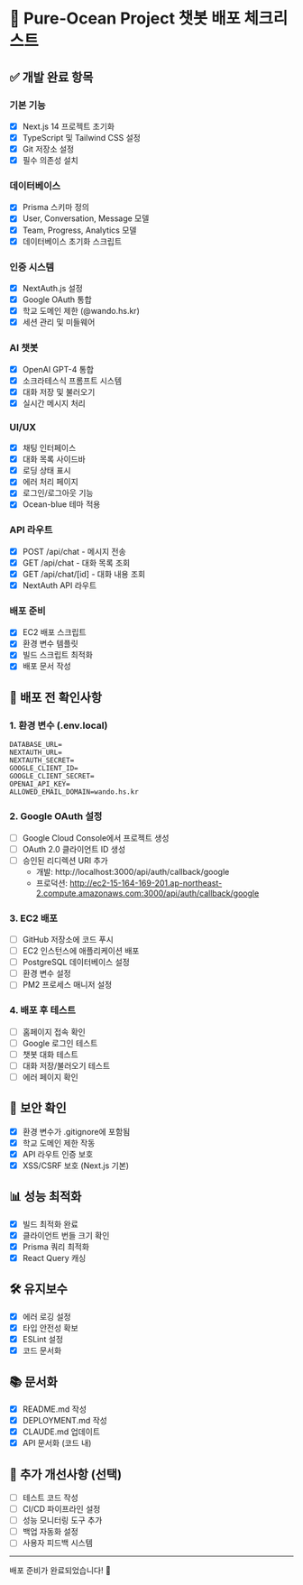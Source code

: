 # 🚀 Pure-Ocean Project 챗봇 배포 체크리스트

## ✅ 개발 완료 항목

### 기본 기능
- [x] Next.js 14 프로젝트 초기화
- [x] TypeScript 및 Tailwind CSS 설정
- [x] Git 저장소 설정
- [x] 필수 의존성 설치

### 데이터베이스
- [x] Prisma 스키마 정의
- [x] User, Conversation, Message 모델
- [x] Team, Progress, Analytics 모델
- [x] 데이터베이스 초기화 스크립트

### 인증 시스템
- [x] NextAuth.js 설정
- [x] Google OAuth 통합
- [x] 학교 도메인 제한 (@wando.hs.kr)
- [x] 세션 관리 및 미들웨어

### AI 챗봇
- [x] OpenAI GPT-4 통합
- [x] 소크라테스식 프롬프트 시스템
- [x] 대화 저장 및 불러오기
- [x] 실시간 메시지 처리

### UI/UX
- [x] 채팅 인터페이스
- [x] 대화 목록 사이드바
- [x] 로딩 상태 표시
- [x] 에러 처리 페이지
- [x] 로그인/로그아웃 기능
- [x] Ocean-blue 테마 적용

### API 라우트
- [x] POST /api/chat - 메시지 전송
- [x] GET /api/chat - 대화 목록 조회
- [x] GET /api/chat/[id] - 대화 내용 조회
- [x] NextAuth API 라우트

### 배포 준비
- [x] EC2 배포 스크립트
- [x] 환경 변수 템플릿
- [x] 빌드 스크립트 최적화
- [x] 배포 문서 작성

## 📝 배포 전 확인사항

### 1. 환경 변수 (.env.local)
```env
DATABASE_URL=
NEXTAUTH_URL=
NEXTAUTH_SECRET=
GOOGLE_CLIENT_ID=
GOOGLE_CLIENT_SECRET=
OPENAI_API_KEY=
ALLOWED_EMAIL_DOMAIN=wando.hs.kr
```

### 2. Google OAuth 설정
- [ ] Google Cloud Console에서 프로젝트 생성
- [ ] OAuth 2.0 클라이언트 ID 생성
- [ ] 승인된 리디렉션 URI 추가
  - 개발: http://localhost:3000/api/auth/callback/google
  - 프로덕션: http://ec2-15-164-169-201.ap-northeast-2.compute.amazonaws.com:3000/api/auth/callback/google

### 3. EC2 배포
- [ ] GitHub 저장소에 코드 푸시
- [ ] EC2 인스턴스에 애플리케이션 배포
- [ ] PostgreSQL 데이터베이스 설정
- [ ] 환경 변수 설정
- [ ] PM2 프로세스 매니저 설정

### 4. 배포 후 테스트
- [ ] 홈페이지 접속 확인
- [ ] Google 로그인 테스트
- [ ] 챗봇 대화 테스트
- [ ] 대화 저장/불러오기 테스트
- [ ] 에러 페이지 확인

## 🔐 보안 확인
- [x] 환경 변수가 .gitignore에 포함됨
- [x] 학교 도메인 제한 작동
- [x] API 라우트 인증 보호
- [x] XSS/CSRF 보호 (Next.js 기본)

## 📊 성능 최적화
- [x] 빌드 최적화 완료
- [x] 클라이언트 번들 크기 확인
- [x] Prisma 쿼리 최적화
- [x] React Query 캐싱

## 🛠️ 유지보수
- [x] 에러 로깅 설정
- [x] 타입 안전성 확보
- [x] ESLint 설정
- [x] 코드 문서화

## 📚 문서화
- [x] README.md 작성
- [x] DEPLOYMENT.md 작성
- [x] CLAUDE.md 업데이트
- [x] API 문서화 (코드 내)

## 🎯 추가 개선사항 (선택)
- [ ] 테스트 코드 작성
- [ ] CI/CD 파이프라인 설정
- [ ] 성능 모니터링 도구 추가
- [ ] 백업 자동화 설정
- [ ] 사용자 피드백 시스템

---

배포 준비가 완료되었습니다! 🎉